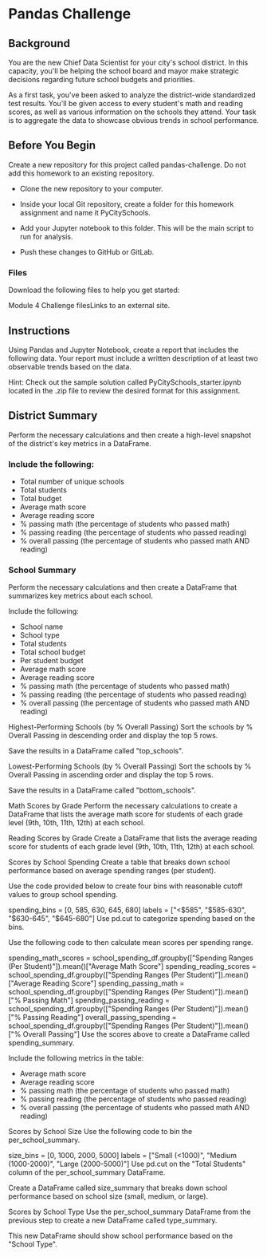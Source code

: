 # Pandas Challenge

## Background
You are the new Chief Data Scientist for your city's school district. In this capacity, you'll be helping the school board and mayor make strategic decisions regarding future school budgets and priorities.

As a first task, you've been asked to analyze the district-wide standardized test results. You'll be given access to every student's math and reading scores, as well as various information on the schools they attend. Your task is to aggregate the data to showcase obvious trends in school performance.

## Before You Begin
Create a new repository for this project called pandas-challenge. Do not add this homework to an existing repository.

- Clone the new repository to your computer.

- Inside your local Git repository, create a folder for this homework assignment and name it PyCitySchools.

- Add your Jupyter notebook to this folder. This will be the main script to run for analysis.

- Push these changes to GitHub or GitLab.

### Files
Download the following files to help you get started:

Module 4 Challenge filesLinks to an external site.

## Instructions
Using Pandas and Jupyter Notebook, create a report that includes the following data. Your report must include a written description of at least two observable trends based on the data.

Hint: Check out the sample solution called PyCitySchools_starter.ipynb located in the .zip file to review the desired format for this assignment.

## District Summary
Perform the necessary calculations and then create a high-level snapshot of the district's key metrics in a DataFrame.

### Include the following:

- Total number of unique schools
- Total students
- Total budget
- Average math score
- Average reading score
- % passing math (the percentage of students who passed math)
- % passing reading (the percentage of students who passed reading)
- % overall passing (the percentage of students who passed math AND reading)

### School Summary
Perform the necessary calculations and then create a DataFrame that summarizes key metrics about each school.

Include the following:
- School name
- School type
- Total students
- Total school budget
- Per student budget
- Average math score
- Average reading score
- % passing math (the percentage of students who passed math)
- % passing reading (the percentage of students who passed reading)
- % overall passing (the percentage of students who passed math AND reading)

Highest-Performing Schools (by % Overall Passing)
Sort the schools by % Overall Passing in descending order and display the top 5 rows.

Save the results in a DataFrame called "top_schools".

Lowest-Performing Schools (by % Overall Passing)
Sort the schools by % Overall Passing in ascending order and display the top 5 rows.

Save the results in a DataFrame called "bottom_schools".

Math Scores by Grade
Perform the necessary calculations to create a DataFrame that lists the average math score for students of each grade level (9th, 10th, 11th, 12th) at each school.

Reading Scores by Grade
Create a DataFrame that lists the average reading score for students of each grade level (9th, 10th, 11th, 12th) at each school.

Scores by School Spending
Create a table that breaks down school performance based on average spending ranges (per student).

Use the code provided below to create four bins with reasonable cutoff values to group school spending.

spending_bins = [0, 585, 630, 645, 680]
labels = ["<$585", "$585-630", "$630-645", "$645-680"]
Use pd.cut to categorize spending based on the bins.

Use the following code to then calculate mean scores per spending range.

spending_math_scores = school_spending_df.groupby(["Spending Ranges (Per Student)"]).mean()["Average Math Score"]
spending_reading_scores = school_spending_df.groupby(["Spending Ranges (Per Student)"]).mean()["Average Reading Score"]
spending_passing_math = school_spending_df.groupby(["Spending Ranges (Per Student)"]).mean()["% Passing Math"]
spending_passing_reading = school_spending_df.groupby(["Spending Ranges (Per Student)"]).mean()["% Passing Reading"]
overall_passing_spending = school_spending_df.groupby(["Spending Ranges (Per Student)"]).mean()["% Overall Passing"]
Use the scores above to create a DataFrame called spending_summary.

Include the following metrics in the table:
- Average math score
- Average reading score
- % passing math (the percentage of students who passed math)
- % passing reading (the percentage of students who passed reading)
- % overall passing (the percentage of students who passed math AND reading)

Scores by School Size
Use the following code to bin the per_school_summary.

size_bins = [0, 1000, 2000, 5000]
labels = ["Small (<1000)", "Medium (1000-2000)", "Large (2000-5000)"]
Use pd.cut on the "Total Students" column of the per_school_summary DataFrame.

Create a DataFrame called size_summary that breaks down school performance based on school size (small, medium, or large).

Scores by School Type
Use the per_school_summary DataFrame from the previous step to create a new DataFrame called type_summary.

This new DataFrame should show school performance based on the "School Type".

